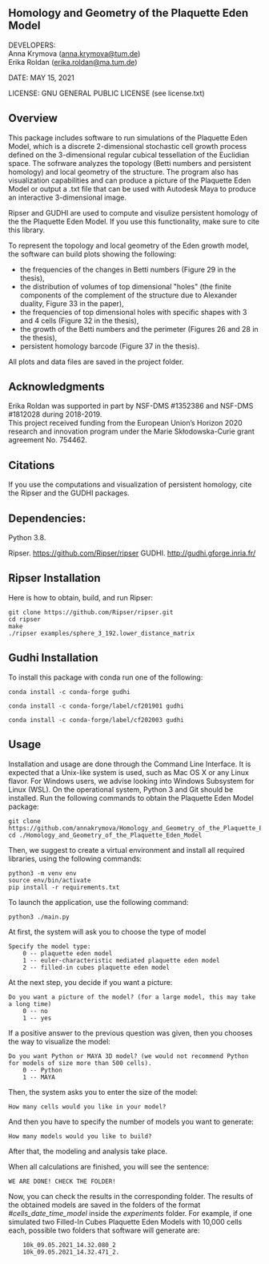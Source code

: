 ## Homology and Geometry of the Plaquette Eden Model


DEVELOPERS: <br />
Anna Krymova (anna.krymova@tum.de) <br />
Erika Roldan (erika.roldan@ma.tum.de) <br />


DATE: MAY 15, 2021

LICENSE: GNU GENERAL PUBLIC LICENSE (see license.txt)

## Overview 
This package includes software to run simulations of the Plaquette Eden Model, which is a discrete 2-dimensional stochastic cell growth process defined on the 3-dimensional regular cubical tessellation of the Euclidian space.  The sofrware analyzes the topology (Betti numbers and persistent homology) and local geometry of the structure. 
The program also has visualization capabilities and can produce a picture of the Plaquette Eden Model or output a .txt file that can be used with Autodesk Maya to produce an interactive 3-dimensional image.

Ripser and GUDHI are used to compute and visulize persistent homology of the the Plaquette Eden Model. If you use this functionality, make sure to cite this library.

To represent the topology and local geometry of the Eden growth model, the software can build plots showing the following:
* the frequencies of the changes in Betti numbers (Figure 29 in the thesis),
* the distribution of volumes of top dimensional "holes" (the finite components of the complement of the structure due to Alexander duality, Figure 33 in the paper),
* the frequencies of top dimensional holes with specific shapes with 3 and 4 cells (Figure 32 in the thesis),
* the growth of the Betti numbers and the perimeter (Figures 26 and 28 in the thesis),
* persistent homology barcode (Figure 37 in the thesis).
 
All plots and data files are saved in the project folder.

## Acknowledgments
Erika Roldan was supported in part by NSF-DMS #1352386 and NSF-DMS #1812028 during 2018-2019. <br />
This project received funding from the European Union’s Horizon 2020 research and innovation program under the
Marie Skłodowska-Curie grant agreement No. 754462.

## Citations 

If you use the computations and visualization of persistent homology, cite the Ripser and the GUDHI packages.

## Dependencies:

Python 3.8.

Ripser. https://github.com/Ripser/ripser
GUDHI. http://gudhi.gforge.inria.fr/

## Ripser Installation

Here is how to obtain, build, and run Ripser:
```
git clone https://github.com/Ripser/ripser.git
cd ripser
make
./ripser examples/sphere_3_192.lower_distance_matrix
```

## Gudhi Installation

To install this package with conda run one of the following:
```
conda install -c conda-forge gudhi
```
```
conda install -c conda-forge/label/cf201901 gudhi
```
```
conda install -c conda-forge/label/cf202003 gudhi
```

## Usage
Installation and usage are done through the Command Line Interface. It is expected that a Unix-like system is used, such as Mac OS X or any Linux flavor. For Windows users, we advise looking into Windows Subsystem for Linux (WSL). On the operational system, Python 3 and Git should be installed. Run the following commands to obtain the Plaquette Eden Model package:
```
git clone https://github.com/annakrymova/Homology_and_Geometry_of_the_Plaquette_Eden_Model.git
cd ./Homology_and_Geometry_of_the_Plaquette_Eden_Model
```
Then, we suggest to create a virtual environment and install all required libraries, using the following commands:
```
python3 -m venv env
source env/bin/activate
pip install -r requirements.txt
```
To launch the application, use the following command:
```
python3 ./main.py
```

At first, the system will ask you to choose the type of model
```
Specify the model type: 
    0 -- plaquette eden model 
    1 -- euler-characteristic mediated plaquette eden model
    2 -- filled-in cubes plaquette eden model
```

At the next step, you decide if you want a picture:
```
Do you want a picture of the model? (for a large model, this may take a long time) 
    0 -- no 
    1 -- yes
```
If a positive answer to the previous question was given, then you chooses the way to visualize the model:
```
Do you want Python or MAYA 3D model? (we would not recommend Python for models of size more than 500 cells). 
    0 -- Python 
    1 -- MAYA
```
Then, the system asks you to enter the size of the model:
```
How many cells would you like in your model?
```
And then you have to specify the number of models you want to generate:
```
How many models would you like to build?
```

After that, the modeling and analysis take place.  

When all calculations are finished, you will see the sentence:
```
WE ARE DONE! CHECK THE FOLDER!
```
Now, you can check the results in the corresponding folder. The results of the obtained models are saved in the folders of the format *#cells_date_time_model* inside the *experiments* folder. For example, if one simulated two Filled-In Cubes Plaquette Eden Models with 10,000 cells each, possible two folders that software will generate are:
```
    10k_09.05.2021_14.32.080_2
    10k_09.05.2021_14.32.471_2.
```




